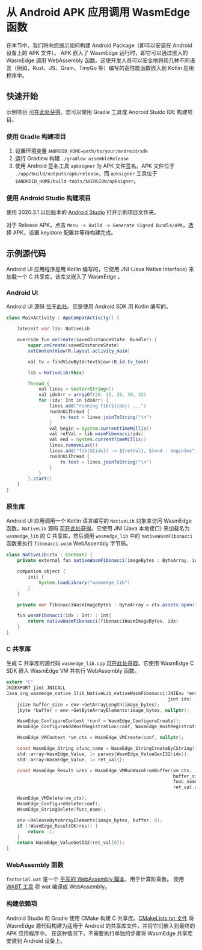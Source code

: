 # 从 Android APK 应用调用 WasmEdge 函数

在本节中，我们将向您展示如何构建 Android Package（即可以安装在 Android 设备上的 APK 文件）。 APK 嵌入了 WasmEdge 运行时，即它可以通过嵌入的 WasmEdge 调用 WebAssembly 函数。这使开发人员可以安全地将用几种不同语言（例如，Rust、JS、Grain、TinyGo 等）编写的高性能函数嵌入到 Kotlin 应用程序中。

## 快速开始

示例项目 [可在此处获得](https://github.com/WasmEdge/WasmEdge/tree/master/utils/android/app)。您可以使用 Gradle 工具或 Android Stuido IDE 构建项目。 

### 使用 Gradle 构建项目

1. 设置环境变量 `ANDROID_HOME=path/to/your/android/sdk`
2. 运行 Gradlew 构建 `./gradlew assembleRelease`
3. 使用 Android 签名工具 `apksigner` 为 APK 文件签名。APK 文件位于 `./app/build/outputs/apk/release`，而 `apksigner` 工具位于 `$ANDROID_HOME/build-tools/$VERSION/apksigner`。

### 使用 Android Studio 构建项目

使用 2020.3.1 以后版本的 [Android Studio](https://developer.android.com/studio) 打开示例项目文件夹。

对于 Release APK，点击 `Menu -> Build -> Generate Signed Bundle/APK`，选择 APK，设置 keystore 配置并等待构建完成。

## 示例源代码

Android UI 应用程序是用 Kotlin 编写的，它使用 JNI (Java Native Interface) 来加载一个 C 共享库，该库又嵌入了 WasmEdge 。 

### Android UI

Android UI 源码 [位于此处](https://github.com/WasmEdge/WasmEdge/blob/master/utils/android/app/app/src/main/java/org/wasmedge/example_app/MainActivity.kt)。它是使用 Android SDK 用 Kotlin 编写的。 

```java
class MainActivity : AppCompatActivity() {

    lateinit var lib: NativeLib

    override fun onCreate(savedInstanceState: Bundle?) {
        super.onCreate(savedInstanceState)
        setContentView(R.layout.activity_main)

        val tv = findViewById<TextView>(R.id.tv_text)

        lib = NativeLib(this)

        Thread {
            val lines = Vector<String>()
            val idxArr = arrayOf(20, 25, 28, 30, 32)
            for (idx: Int in idxArr) {
                lines.add("running fib(${idx}) ...")
                runOnUiThread {
                    tv.text = lines.joinToString("\n")
                }
                val begin = System.currentTimeMillis()
                val retVal = lib.wasmFibonacci(idx)
                val end = System.currentTimeMillis()
                lines.removeLast()
                lines.add("fib(${idx}) -> ${retVal}, ${end - begin}ms")
                runOnUiThread {
                    tv.text = lines.joinToString("\n")
                }
            }
        }.start()
    }
}
```

### 原生库

Android UI 应用调用一个 Kotlin 语言编写的 `NativeLib` 对象来访问 WasmEdge 函数。`NativeLib` 源码 [可在此处获得](https://github.com/WasmEdge/WasmEdge/blob/master/utils/android/app/lib/src/main/java/org/wasmedge/native_lib/NativeLib.kt)。它使用 JNI (Java 本地接口) 来加载名为 `wasmedge_lib` 的 C 共享库，然后调用 `wasmedge_lib` 中的 `nativeWasmFibonacci` 函数来执行 `fibonacci.wasm` WebAssembly 字节码。 

```java
class NativeLib(ctx : Context) {
    private external fun nativeWasmFibonacci(imageBytes : ByteArray, idx : Int ) : Int

    companion object {
        init {
            System.loadLibrary("wasmedge_lib")
        }
    }

    private var fibonacciWasmImageBytes : ByteArray = ctx.assets.open("fibonacci.wasm").readBytes()

    fun wasmFibonacci(idx : Int) : Int{
        return nativeWasmFibonacci(fibonacciWasmImageBytes, idx)
    }
}
```

### C 共享库

生成 C 共享库的源代码 `wasmedge_lib.cpp` [可在此处获取](https://github.com/WasmEdge/WasmEdge/blob/master/utils/android/app/lib/src/main/cpp/wasmedge_lib.cpp)。它使用 WasmEdge C SDK 嵌入 WasmEdge VM 并执行 WebAssembly 函数。 

```c
extern "C"
JNIEXPORT jint JNICALL
Java_org_wasmedge_native_1lib_NativeLib_nativeWasmFibonacci(JNIEnv *env, jobject, jbyteArray image_bytes,
                                                            jint idx) {
    jsize buffer_size = env->GetArrayLength(image_bytes);
    jbyte *buffer = env->GetByteArrayElements(image_bytes, nullptr);

    WasmEdge_ConfigureContext *conf = WasmEdge_ConfigureCreate();
    WasmEdge_ConfigureAddHostRegistration(conf, WasmEdge_HostRegistration_Wasi);

    WasmEdge_VMContext *vm_ctx = WasmEdge_VMCreate(conf, nullptr);

    const WasmEdge_String &func_name = WasmEdge_StringCreateByCString("fib");
    std::array<WasmEdge_Value, 1> params{WasmEdge_ValueGenI32(idx)};
    std::array<WasmEdge_Value, 1> ret_val{};

    const WasmEdge_Result &res = WasmEdge_VMRunWasmFromBuffer(vm_ctx, (uint8_t *) buffer,
                                                              buffer_size,
                                                              func_name, params.data(), params.size(),
                                                              ret_val.data(), ret_val.size());

    WasmEdge_VMDelete(vm_ctx);
    WasmEdge_ConfigureDelete(conf);
    WasmEdge_StringDelete(func_name);

    env->ReleaseByteArrayElements(image_bytes, buffer, 0);
    if (!WasmEdge_ResultOK(res)) {
        return -1;
    }
    return WasmEdge_ValueGetI32(ret_val[0]);
}
```

### WebAssembly 函数

`factorial.wat` 是一个 [手写的 WebAssembly 脚本](https://github.com/WasmEdge/WasmEdge/blob/master/tools/wasmedge/examples/fibonacci.wat)，用于计算阶乘数。 使用 [WABT 工具](https://github.com/WebAssembly/wabt) 将 wat 编译成 WebAssembly。 

### 构建依赖项

Android Studio 和 Gradle 使用 CMake 构建 C 共享库。[CMakeLists.txt 文件](https://github.com/WasmEdge/WasmEdge/blob/master/utils/android/app/lib/src/main/cpp/CMakeLists.txt) 将 WasmEdge 源代码构建为适用于 Android 的共享库文件，并将它们嵌入到最终的 APK 应用程序中。 在这种情况下，不需要执行单独的步骤将 WasmEdge 共享库安装到 Android 设备上。 

